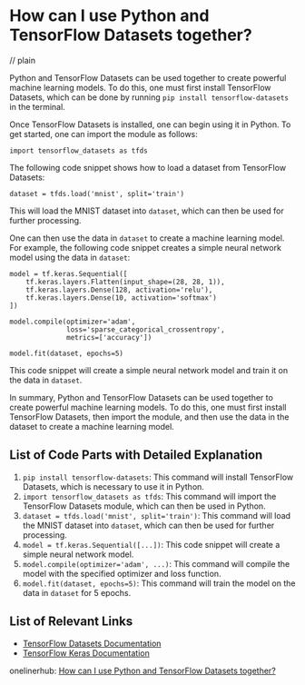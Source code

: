 # How can I use Python and TensorFlow Datasets together?
// plain

Python and TensorFlow Datasets can be used together to create powerful machine learning models. To do this, one must first install TensorFlow Datasets, which can be done by running `pip install tensorflow-datasets` in the terminal.

Once TensorFlow Datasets is installed, one can begin using it in Python. To get started, one can import the module as follows:
```
import tensorflow_datasets as tfds
```

The following code snippet shows how to load a dataset from TensorFlow Datasets:
```
dataset = tfds.load('mnist', split='train')
```
This will load the MNIST dataset into `dataset`, which can then be used for further processing.

One can then use the data in `dataset` to create a machine learning model. For example, the following code snippet creates a simple neural network model using the data in `dataset`:
```
model = tf.keras.Sequential([
    tf.keras.layers.Flatten(input_shape=(28, 28, 1)),
    tf.keras.layers.Dense(128, activation='relu'),
    tf.keras.layers.Dense(10, activation='softmax')
])

model.compile(optimizer='adam',
              loss='sparse_categorical_crossentropy',
              metrics=['accuracy'])

model.fit(dataset, epochs=5)
```
This code snippet will create a simple neural network model and train it on the data in `dataset`.

In summary, Python and TensorFlow Datasets can be used together to create powerful machine learning models. To do this, one must first install TensorFlow Datasets, then import the module, and then use the data in the dataset to create a machine learning model.

## List of Code Parts with Detailed Explanation

1. `pip install tensorflow-datasets`: This command will install TensorFlow Datasets, which is necessary to use it in Python.
2. `import tensorflow_datasets as tfds`: This command will import the TensorFlow Datasets module, which can then be used in Python.
3. `dataset = tfds.load('mnist', split='train')`: This command will load the MNIST dataset into `dataset`, which can then be used for further processing.
4. `model = tf.keras.Sequential([...])`: This code snippet will create a simple neural network model.
5. `model.compile(optimizer='adam', ...)`: This command will compile the model with the specified optimizer and loss function.
6. `model.fit(dataset, epochs=5)`: This command will train the model on the data in `dataset` for 5 epochs.

## List of Relevant Links

- [TensorFlow Datasets Documentation](https://www.tensorflow.org/datasets/overview)
- [TensorFlow Keras Documentation](https://www.tensorflow.org/guide/keras)

onelinerhub: [How can I use Python and TensorFlow Datasets together?](https://onelinerhub.com/python-tensorflow/how-can-i-use-python-and-tensorflow-datasets-together)
